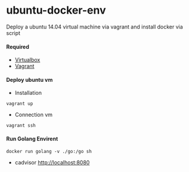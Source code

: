 # ubuntu-docker-env
Deploy a ubuntu 14.04 virtual machine via vagrant and install docker via script

#### Required
- [Virtualbox](https://www.virtualbox.org/)
- [Vagrant](https://www.vagrantup.com/)

#### Deploy ubuntu vm
- Installation

`
vagrant up
`

- Connection vm

`
vagrant ssh
`

#### Run Golang Envirent
```
docker run golang -v ./go:/go sh
```

- cadvisor [http://localhost:8080](http://localhost:8080)
